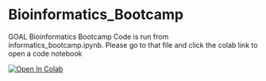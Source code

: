 # Bioinformatics_Bootcamp
GOAL Bioinformatics Bootcamp
Code is run from informatics_bootcamp.ipynb. Please go to that file and click the colab link to open a code notebook

[![Open In Colab]([https://colab.research.google.com/assets/colab-badge.svg)](https://colab.research.google.com/github/Eitan177/Bioinformatics_Bootcamp/blob/main/informatics_bootcamp.ipynb)

